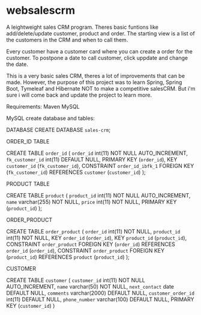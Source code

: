 # websalescrm

A leightweight sales CRM program. Theres basic funtions like add/delete/update customer, product and order. The starting view is a list of
the customers in the CRM and when to call them.

Every customer have a customer card where you can create a order for the customer. To postpone a date to call customer,
click uppdate and change the date.

This is a very basic sales CRM, theres a lot of improvements that can be made. However, the purpose of this project was to learn Spring,
Spring Boot, Tymeleaf and Hibernate NOT to make a competitive salesCRM. But i'm sure i will come back and update the project to
learn more.

Requirements:
Maven
MySQL

MySQL create database and tables:

DATABASE
CREATE DATABASE `sales-crm`;

ORDER_ID TABLE

CREATE TABLE `order_id` (
  `order_id` int(11) NOT NULL AUTO_INCREMENT,
  `fk_customer_id` int(11) DEFAULT NULL,
  PRIMARY KEY (`order_id`),
  KEY `customer_id` (`fk_customer_id`),
  CONSTRAINT `order_id_ibfk_1` FOREIGN KEY (`fk_customer_id`) REFERENCES `customer` (`customer_id`)
);

PRODUCT TABLE

CREATE TABLE `product` (
  `product_id` int(11) NOT NULL AUTO_INCREMENT,
  `name` varchar(255) NOT NULL,
  `price` int(11) NOT NULL,
  PRIMARY KEY (`product_id`)
);



ORDER_PRODUCT

CREATE TABLE `order_product` (
  `order_id` int(11) NOT NULL,
  `product_id` int(11) NOT NULL,
  KEY `order_id` (`order_id`),
  KEY `product_id` (`product_id`),
  CONSTRAINT `order_product` FOREIGN KEY (`order_id`) REFERENCES `order_id` (`order_id`),
  CONSTRAINT `order_product` FOREIGN KEY (`product_id`) REFERENCES `product` (`product_id`)
);


CUSTOMER

CREATE TABLE `customer` (
  `customer_id` int(11) NOT NULL AUTO_INCREMENT,
  `name` varchar(50) NOT NULL,
  `next_contact` date DEFAULT NULL,
  `comments` varchar(2000) DEFAULT NULL,
  `customer_order_id` int(11) DEFAULT NULL,
  `phone_number` varchar(100) DEFAULT NULL,
  PRIMARY KEY (`customer_id`)
)



